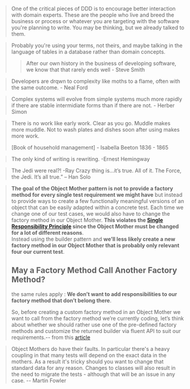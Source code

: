 > One of the critical pieces of DDD is to encourage better interaction with domain experts. These are the people who live and breed the business or process or whatever you are targeting with the software you're planning to write. You may be thinking, but we already talked to them. 


> Probably you're using your terms, not theirs, and maybe talking in the language of tables in a database rather than domain concepts. 
> 	> After our own history in the business of developing software, we know that that rarely ends well        - Steve Smith


> Developers are drqwn to complexity like moths to a flame, often with the same outcome.  - Neal Ford

> Complex systems will evolve from simple systems much more rapidly if there are stable intermidiate forms than if there are not.  - Herber Simon

> There is no work like early work.
> Clear as you go.
> Muddle makes more muddle.
> Not to wash plates and dishes soon after using makes more work.
> 
>   [Book of household management] - Isabella Beeton 1836 - 1865

> The only kind of writing is rewriting. -Ernest Hemingway

> The Jedi were real?!   -Ray
> Crazy thing is…it’s true.  All of it. The Force, the Jedi. It’s all true.” – Han Solo

> **The goal of the Object Mother pattern is not to provide a factory method for every single test requirement we might have** but instead to provide ways to create a few functionally meaningful versions of an object that can be easily adapted within a concrete test.
> Each time we change one of our test cases, we would also have to change the factory method in our Object Mother. **This violates the [Single Responsibility Principle](https://en.wikipedia.org/wiki/Single_responsibility_principle) since the Object Mother must be changed for a lot of different reasons**.   
> Instead using the builder pattern and **we’ll less likely create a new factory method in our Object Mother that is probably only relevant four our current test**. 
> 
> ## May a Factory Method Call Another Factory Method?
> the same rules apply : **We don’t want to add responsibilities to our factory method that don’t belong there**.
> 
> So, before creating a custom factory method in an Object Mother we want to call from the factory method we’re currently coding, let’s think about whether we should rather use one of the pre-defined factory methods and customize the returned builder via fluent API to suit our requirements.-- from this [article](https://reflectoring.io/objectmother-fluent-builder/)
> 

> Object Mothers do have their faults. In particular there's a heavy coupling in that many tests will depend on the exact data in the mothers. As a result it's tricky should you want to change that standard data for any reason. Changes to classes will also result in the need to migrate the tests - although that will be an issue in any case.  -- Martin Fowler